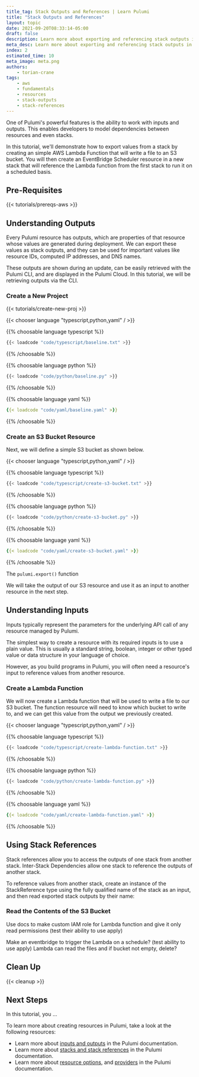 ```yaml
---
title_tag: Stack Outputs and References | Learn Pulumi
title: "Stack Outputs and References"
layout: topic
date: 2021-09-20T08:33:14-05:00
draft: false
description: Learn more about exporting and referencing stack outputs in Pulumi.
meta_desc: Learn more about exporting and referencing stack outputs in Pulumi.
index: 2
estimated_time: 10
meta_image: meta.png
authors:
    - torian-crane
tags:
    - aws
    - fundamentals
    - resources
    - stack-outputs
    - stack-references
---
```


One of Pulumi's powerful features is the ability to work with inputs and outputs. This enables developers to model dependencies between resources and even stacks.

In this tutorial, we'll demonstrate how to export values from a stack by creating an simple AWS Lambda Function that will write a file to an S3 bucket. You will then create an EventBridge Scheduler resource in a new stack that will reference the Lambda function from the first stack to run it on a scheduled basis. 

## Pre-Requisites

{{< tutorials/prereqs-aws >}}

## Understanding Outputs

Every Pulumi resource has outputs, which are properties of that resource whose values are generated during deployment. We can export these values as stack outputs, and they can be used for important values like resource IDs, computed IP addresses, and DNS names.

These outputs are shown during an update, can be easily retrieved with the Pulumi CLI, and are displayed in the Pulumi Cloud. In this tutorial, we will be retrieving outputs via the CLI.

### Create a New Project

{{< tutorials/create-new-proj >}}

{{< chooser language "typescript,python,yaml" / >}}

{{% choosable language typescript %}}

```typescript
{{< loadcode "code/typescript/baseline.txt" >}}
```

{{% /choosable %}}

{{% choosable language python %}}

```python
{{< loadcode "code/python/baseline.py" >}}
```

{{% /choosable %}}

{{% choosable language yaml %}}

```yaml
{{< loadcode "code/yaml/baseline.yaml" >}}
```

{{% /choosable %}}

### Create an S3 Bucket Resource

Next, we will define a simple S3 bucket as shown below.

{{< chooser language "typescript,python,yaml" / >}}

{{% choosable language typescript %}}

```typescript
{{< loadcode "code/typescript/create-s3-bucket.txt" >}}
```

{{% /choosable %}}

{{% choosable language python %}}

```python
{{< loadcode "code/python/create-s3-bucket.py" >}}
```

{{% /choosable %}}

{{% choosable language yaml %}}

```yaml
{{< loadcode "code/yaml/create-s3-bucket.yaml" >}}
```

{{% /choosable %}}

The `pulumi.export()` function

We will take the output of our S3 resource and use it as an input to another resource in the next step.

## Understanding Inputs

Inputs typically represent the parameters for the underlying API call of any resource managed by Pulumi.

The simplest way to create a resource with its required inputs is to use a plain value. This is usually a standard string, boolean, integer or other typed value or data structure in your language of choice.

However, as you build programs in Pulumi, you will often need a resource's input to reference values from another resource.

### Create a Lambda Function

We will now create a Lambda function that will be used to write a file to our S3 bucket. The function resource will need to know which bucket to write to, and we can get this value from the output we previously created.

{{< chooser language "typescript,python,yaml" / >}}

{{% choosable language typescript %}}

```typescript
{{< loadcode "code/typescript/create-lambda-function.txt" >}}
```

{{% /choosable %}}

{{% choosable language python %}}

```python
{{< loadcode "code/python/create-lambda-function.py" >}}
```

{{% /choosable %}}

{{% choosable language yaml %}}

```yaml
{{< loadcode "code/yaml/create-lambda-function.yaml" >}}
```

{{% /choosable %}}

## Using Stack References

Stack references allow you to access the outputs of one stack from another stack. Inter-Stack Dependencies allow one stack to reference the outputs of another stack.

To reference values from another stack, create an instance of the StackReference type using the fully qualified name of the stack as an input, and then read exported stack outputs by their name:

### Read the Contents of the S3 Bucket

Use docs to make custom IAM role for Lambda function and give it only read permissions (test their ability to use apply)

Make an eventbridge to trigger the Lambda on a schedule? (test ability to use apply)
Lambda can read the files and if bucket not empty, delete?

## Clean Up

{{< cleanup >}}

## Next Steps

In this tutorial, you ...

To learn more about creating resources in Pulumi, take a look at the following resources:

- Learn more about [inputs and outputs](https://www.pulumi.com/docs/concepts/inputs-outputs/) in the Pulumi documentation.
- Learn more about [stacks and stack references](https://www.pulumi.com/docs/concepts/stack/#stackreferences) in the Pulumi documentation.
- Learn more about [resource options](https://www.pulumi.com/docs/concepts/options/), and [providers](https://www.pulumi.com/docs/concepts/resources/providers/) in the Pulumi documentation.

